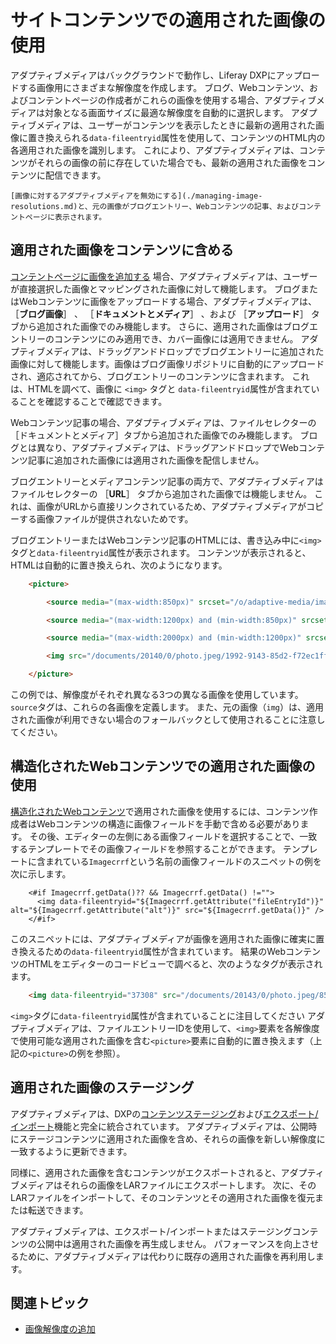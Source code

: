 # サイトコンテンツでの適用された画像の使用

アダプティブメディアはバックグラウンドで動作し、Liferay DXPにアップロードする画像用にさまざまな解像度を作成します。 ブログ、Webコンテンツ、およびコンテントページの作成者がこれらの画像を使用する場合、アダプティブメディアは対象となる画面サイズに最適な解像度を自動的に選択します。 アダプティブメディアは、ユーザーがコンテンツを表示したときに最新の適用された画像に置き換えられる`data-fileentryid`属性を使用して、コンテンツのHTML内の各適用された画像を識別します。 これにより、アダプティブメディアは、コンテンツがそれらの画像の前に存在していた場合でも、最新の適用された画像をコンテンツに配信できます。

```{note}
[画像に対するアダプティブメディアを無効にする](./managing-image-resolutions.md)と、元の画像がブログエントリー、Webコンテンツの記事、およびコンテントページに表示されます。
```

## 適用された画像をコンテンツに含める

[コンテントページに画像を追加する](../../../../site-building/creating-pages/page-fragments-and-widgets/using-fragments/configuring-fragments/fragment-sub-elements-reference.md#image-source-settings) 場合、アダプティブメディアは、ユーザーが直接選択した画像とマッピングされた画像に対して機能します。 ブログまたはWebコンテンツに画像をアップロードする場合、アダプティブメディアは、 ［**ブログ画像**］ 、 ［**ドキュメントとメディア**］ 、および ［**アップロード**］ タブから追加された画像でのみ機能します。 さらに、適用された画像はブログエントリーのコンテンツにのみ適用でき、カバー画像には適用できません。 アダプティブメディアは、ドラッグアンドドロップでブログエントリーに追加された画像に対して機能します。画像はブログ画像リポジトリに自動的にアップロードされ、適応されてから、ブログエントリーのコンテンツに含まれます。 これは、HTMLを調べて、画像に `<img>` タグと `data-fileentryid`属性が含まれていることを確認することで確認できます。

Webコンテンツ記事の場合、アダプティブメディアは、ファイルセレクターの［ドキュメントとメディア］タブから追加された画像でのみ機能します。 ブログとは異なり、アダプティブメディアは、ドラッグアンドドロップでWebコンテンツ記事に追加された画像には適用された画像を配信しません。

ブログエントリーとメディアコンテンツ記事の両方で、アダプティブメディアはファイルセレクターの ［**URL**］ タブから追加された画像では機能しません。 これは、画像がURLから直接リンクされているため、アダプティブメディアがコピーする画像ファイルが提供されないためです。

ブログエントリーまたはWebコンテンツ記事のHTMLには、書き込み中に`<img>`タグと`data-fileentryid`属性が表示されます。 コンテンツが表示されると、HTMLは自動的に置き換えられ、次のようになります。

```html
    <picture>

        <source media="(max-width:850px)" srcset="/o/adaptive-media/image/44147/med/photo.jpeg">

        <source media="(max-width:1200px) and (min-width:850px)" srcset="/o/adaptive-media/image/44147/hd/photo.jpeg">

        <source media="(max-width:2000px) and (min-width:1200px)" srcset="/o/adaptive-media/image/44147/ultra-hd/photo.jpeg">

        <img src="/documents/20140/0/photo.jpeg/1992-9143-85d2-f72ec1ff77a0">

    </picture>
```

この例では、解像度がそれぞれ異なる3つの異なる画像を使用しています。 `source`タグは、これらの各画像を定義します。 また、元の画像（`img`）は、適用された画像が利用できない場合のフォールバックとして使用されることに注意してください。

## 構造化されたWebコンテンツでの適用された画像の使用

[構造化されたWebコンテンツ](../../../web-content/web-content-structures/creating-structures.md)で適用された画像を使用するには、コンテンツ作成者はWebコンテンツの構造に画像フィールドを手動で含める必要があります。 その後、エディターの左側にある画像フィールドを選択することで、一致するテンプレートでその画像フィールドを参照することができます。 テンプレートに含まれている`Imagecrrf`という名前の画像フィールドのスニペットの例を次に示します。

```markup
    <#if Imagecrrf.getData()?? && Imagecrrf.getData() !="">
      <img data-fileentryid="${Imagecrrf.getAttribute("fileEntryId")}" alt="${Imagecrrf.getAttribute("alt")}" src="${Imagecrrf.getData()}" />
    </#if>
```

このスニペットには、アダプティブメディアが画像を適用された画像に確実に置き換えるための`data-fileentryid`属性が含まれています。 結果のWebコンテンツのHTMLをエディターのコードビューで調べると、次のようなタグが表示されます。

```html
    <img data-fileentryid="37308" src="/documents/20143/0/photo.jpeg/85140258-1c9d-89b8-4e45-d79d5e262318?t=1518425" />
```

`<img>`タグに`data-fileentryid`属性が含まれていることに注目してください アダプティブメディアは、ファイルエントリーIDを使用して、`<img>`要素を各解像度で使用可能な適用された画像を含む`<picture>`要素に自動的に置き換えます（上記の`<picture>`の例を参照）。

## 適用された画像のステージング

アダプティブメディアは、DXPの[コンテンツステージング](../../../../content-authoring-and-management.md)および[エクスポート/インポート](../../../../site-building/sites/exporting-importing-site-pages-and-content.md)機能と完全に統合されています。 アダプティブメディアは、公開時にステージコンテンツに適用された画像を含め、それらの画像を新しい解像度に一致するように更新できます。

同様に、適用された画像を含むコンテンツがエクスポートされると、アダプティブメディアはそれらの画像をLARファイルにエクスポートします。 次に、そのLARファイルをインポートして、そのコンテンツとその適用された画像を復元または転送できます。

アダプティブメディアは、エクスポート/インポートまたはステージングコンテンツの公開中は適用された画像を再生成しません。 パフォーマンスを向上させるために、アダプティブメディアは代わりに既存の適用された画像を再利用します。

## 関連トピック

* [画像解像度の追加](./adding-image-resolutions.md)
